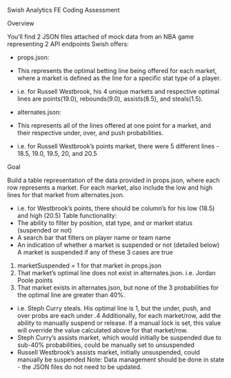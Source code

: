Swish Analytics FE Coding Assessment

Overview

You’ll find 2 JSON files attached of mock data from an NBA game representing 2 API endpoints
Swish offers:
- props.json:
- This represents the optimal betting line being offered for each market, where a
market is defined as the line for a specific stat type of a player.
- i.e. for Russell Westbrook, his 4 unique markets and respective optimal lines are
points(19.0), rebounds(9.0), assists(8.5), and steals(1.5).

- alternates.json:
- This represents all of the lines offered at one point for a market, and their
respective under, over, and push probabilities.
- i.e. for Russell Westbrook’s points market, there were 5 different lines - 18.5, 19.0,
19.5, 20, and 20.5


Goal

Build a table representation of the data provided in props.json, where each row represents a
market. For each market, also include the low and high lines for that market from
alternates.json.
- i.e. for Westbrook’s points, there should be column’s for his low (18.5) and high (20.5)
Table functionality:
- The ability to filter by position, stat type, and or market status (suspended or not)
- A search bar that filters on player name or team name
- An indication of whether a market is suspended or not (detailed below)
A market is suspended if any of these 3 cases are true
1. marketSuspended = 1 for that market in props.json
2. That market’s optimal line does not exist in alternates.json. i.e. Jordan Poole points
3. That market exists in alternates.json, but none of the 3 probabilities for the optimal line
are greater than 40%.
- i.e. Steph Curry steals. His optimal line is 1, but the under, push, and over probs
are each under .4
Additionally, for each market/row, add the ability to manually suspend or release. If a manual
lock is set, this value will override the value calculated above for that market/row.
- Steph Curry’s assists market, which would initially be suspended due to sub-40%
probabilities, could be manually set to unsuspended
- Russell Westbrook’s assists market, initially unsuspended, could manually be suspended
Note: Data management should be done in state - the JSON files do not need to be updated.